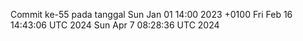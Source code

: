 Commit ke-55 pada tanggal Sun Jan 01 14:00 2023 +0100
Fri Feb 16 14:43:06 UTC 2024
Sun Apr  7 08:28:36 UTC 2024
